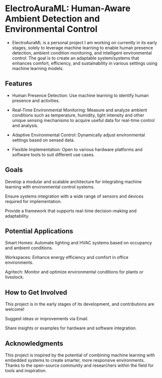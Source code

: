 # ElectroAuraML: Human-Aware Ambient Detection and Environmental Control

- ElectroAuraML is a personal project I am working on currently in its early stages, solely to leverage machine learning to enable human presence detection, ambient condition monitoring, and intelligent environmental control. The goal is to create an adaptable system/systems that enhances comfort, efficiency, and sustainability in various settings using machine learning models.

## Features

- Human Presence Detection: Use machine learning to identify human presence and activities.

- Real-Time Environmental Monitoring: Measure and analyze ambient conditions such as temperature, humidity, light intensity and other unique sensing mechanisms to acquire useful data for real-time control and analysis.

- Adaptive Environmental Control: Dynamically adjust environmental settings based on sensed data.

- Flexible Implementation: Open to various hardware platforms and software tools to suit different use cases.

## Goals

Develop a modular and scalable architecture for integrating machine learning with environmental control systems.

Ensure systems integration with a wide range of sensors and devices required for implementation.

Provide a framework that supports real-time decision-making and adaptability.

## Potential Applications

Smart Homes: Automate lighting and HVAC systems based on occupancy and ambient conditions.

Workspaces: Enhance energy efficiency and comfort in office environments.

Agritech: Monitor and optimize environmental conditions for plants or livestock.

## How to Get Involved

This project is in the early stages of its development, and contributions are welcome!

Suggest ideas or improvements via Email.

Share insights or examples for hardware and software integration.

## Acknowledgments

This project is inspired by the potential of combining machine learning with embedded systems to create smarter, more responsive environments. Thanks to the open-source community and researchers within the field for tools and inspiration.
